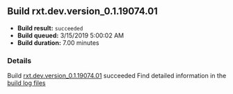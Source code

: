 ## Build rxt.dev.version_0.1.19074.01
- **Build result:** `succeeded`
- **Build queued:** 3/15/2019 5:00:02 AM
- **Build duration:** 7.00 minutes
### Details
Build [rxt.dev.version_0.1.19074.01](https://winappstudio.visualstudio.com/web/build.aspx?pcguid=a4ef43be-68ce-4195-a619-079b4d9834c2&builduri=vstfs%3a%2f%2f%2fBuild%2fBuild%2f27259) succeeded
Find detailed information in the [build log files](https://uwpctdiags.blob.core.windows.net/buildlogs/rxt.dev.version_0.1.19074.01_logs.zip)
